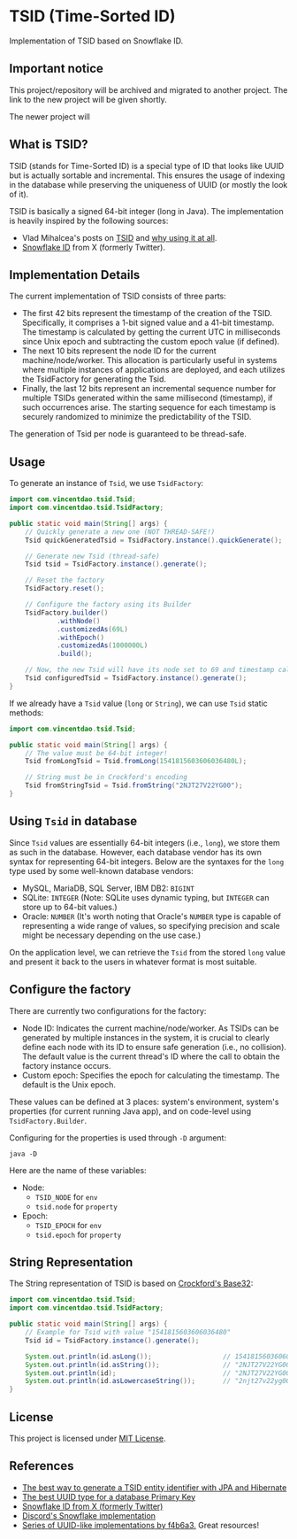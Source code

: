# TSID (Time-Sorted ID)

Implementation of TSID based on Snowflake ID.

## Important notice

This project/repository will be archived and migrated to another project. The link to the new project will be given shortly.

The newer project will

## What is TSID?

TSID (stands for Time-Sorted ID) is a special type of ID that looks like UUID but is actually sortable and incremental.
This ensures the usage of indexing in the database while preserving the uniqueness of UUID (or mostly the look of it).

TSID is basically a signed 64-bit integer (long in Java). The implementation is heavily inspired by the following
sources:

- Vlad Mihalcea's posts on [TSID](https://vladmihalcea.com/tsid-identifier-jpa-hibernate/)
  and [why using it at all](https://vladmihalcea.com/uuid-database-primary-key).
- [Snowflake ID](https://en.wikipedia.org/wiki/Snowflake_ID) from X (formerly Twitter).

## Implementation Details

The current implementation of TSID consists of three parts:

- The first 42 bits represent the timestamp of the creation of the TSID. Specifically, it comprises a 1-bit signed value
  and a 41-bit timestamp. The timestamp is calculated by getting the current UTC in milliseconds since Unix epoch and
  subtracting the custom epoch value (if defined).
- The next 10 bits represent the node ID for the current machine/node/worker. This allocation is particularly useful in
  systems where multiple instances of applications are deployed, and each utilizes the TsidFactory for generating the
  Tsid.
- Finally, the last 12 bits represent an incremental sequence number for multiple TSIDs generated within the same
  millisecond (timestamp), if such occurrences arise. The starting sequence for each timestamp is securely randomized to
  minimize the predictability of the TSID.

The generation of Tsid per node is guaranteed to be thread-safe.

## Usage

To generate an instance of `Tsid`, we use `TsidFactory`:

```java
import com.vincentdao.tsid.Tsid;
import com.vincentdao.tsid.TsidFactory;

public static void main(String[] args) {
    // Quickly generate a new one (NOT THREAD-SAFE!)
    Tsid quickGeneratedTsid = TsidFactory.instance().quickGenerate();

    // Generate new Tsid (thread-safe)
    Tsid tsid = TsidFactory.instance().generate();

    // Reset the factory
    TsidFactory.reset();

    // Configure the factory using its Builder
    TsidFactory.builder()
            .withNode()
            .customizedAs(69L)
            .withEpoch()
            .customizedAs(1000000L)
            .build();

    // Now, the new Tsid will have its node set to 69 and timestamp calculated from epoch 1000000
    Tsid configuredTsid = TsidFactory.instance().generate();
}
```

If we already have a `Tsid` value (`long` or `String`), we can use `Tsid` static methods:

```java
import com.vincentdao.tsid.Tsid;

public static void main(String[] args) {
    // The value must be 64-bit integer!
    Tsid fromLongTsid = Tsid.fromLong(1541815603606036480L);

    // String must be in Crockford's encoding
    Tsid fromStringTsid = Tsid.fromString("2NJT27V22YG00");
}
```

## Using `Tsid` in database

Since `Tsid` values are essentially 64-bit integers (i.e., `long`), we store them as such in the database. However, each
database vendor has its own syntax for representing 64-bit integers. Below are the syntaxes for the `long` type used by
some well-known database vendors:

- MySQL, MariaDB, SQL Server, IBM DB2: `BIGINT`
- SQLite: `INTEGER` (Note: SQLite uses dynamic typing, but `INTEGER` can store up to 64-bit values.)
- Oracle: `NUMBER` (It's worth noting that Oracle's `NUMBER` type is capable of representing a wide range of values, so
  specifying precision and scale might be necessary depending on the use case.)

On the application level, we can retrieve the `Tsid` from the stored `long` value and present it back to the users in
whatever format is most suitable.

## Configure the factory

There are currently two configurations for the factory:

- Node ID: Indicates the current machine/node/worker. As TSIDs can be generated by multiple instances in the system, it
  is crucial to clearly define each node with its ID to ensure safe generation (i.e., no collision). The default value
  is the current thread's ID where the call to obtain the factory instance occurs.
- Custom epoch: Specifies the epoch for calculating the timestamp. The default is the Unix epoch.

These values can be defined at 3 places: system's environment, system's properties (for current running Java app), and
on code-level using `TsidFactory.Builder`.

Configuring for the properties is used through `-D` argument:

```
java -D
```

Here are the name of these variables:

- Node:
    - `TSID_NODE` for `env`
    - `tsid.node` for `property`
- Epoch:
    - `TSID_EPOCH` for `env`
    - `tsid.epoch` for `property`

## String Representation

The String representation of TSID is based on [Crockford's Base32](https://www.crockford.com/base32.html):

```java
import com.vincentdao.tsid.Tsid;
import com.vincentdao.tsid.TsidFactory;

public static void main(String[] args) {
    // Example for Tsid with value "1541815603606036480"
    Tsid id = TsidFactory.instance().generate();

    System.out.println(id.asLong());                  // 1541815603606036480
    System.out.println(id.asString());                // "2NJT27V22YG00"
    System.out.println(id);                           // "2NJT27V22YG00"
    System.out.println(id.asLowercaseString());       // "2njt27v22yg00"
}
```

## License

This project is licensed under [MIT License](LICENSE).

## References

- [The best way to generate a TSID entity identifier with JPA and Hibernate](https://vladmihalcea.com/tsid-identifier-jpa-hibernate/)
- [The best UUID type for a database Primary Key](https://vladmihalcea.com/uuid-database-primary-key)
- [Snowflake ID from X (formerly Twitter)](https://en.wikipedia.org/wiki/Snowflake_ID)
- [Discord's Snowflake implementation](https://discord.com/developers/docs/reference#snowflakes)
- [Series of UUID-like implementations by f4b6a3.](https://github.com/f4b6a3) Great resources!
